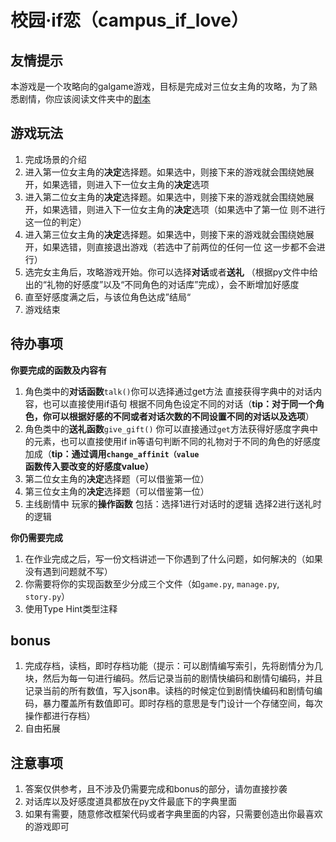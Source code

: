 校园·if恋（campus_if_love）
=================

## 友情提示
本游戏是一个攻略向的galgame游戏，目标是完成对三位女主角的攻略，为了熟悉剧情，你应该阅读文件夹中的[剧本](/tasks/task1/Campus_IF_Love/Campus_IF_Love_Story.md)

## 游戏玩法

1. 完成场景的介绍
2. 进入第一位女主角的**决定**选择题。如果选中，则接下来的游戏就会围绕她展开，如果选错，则进入下一位女主角的**决定**选项
3. 进入第二位女主角的**决定**选择题。如果选中，则接下来的游戏就会围绕她展开，如果选错，则进入下一位女主角的**决定**选项（如果选中了第一位 则不进行这一位的判定）
4. 进入第三位女主角的**决定**选择题。如果选中，则接下来的游戏就会围绕她展开，如果选错，则直接退出游戏（若选中了前两位的任何一位 这一步都不会进行）
5. 选完女主角后，攻略游戏开始。你可以选择**对话**或者**送礼** （根据py文件中给出的“礼物的好感度”以及“不同角色的对话库”完成），会不断增加好感度
6. 直至好感度满之后，与该位角色达成”结局“
7. 游戏结束

## 待办事项

**你要完成的函数及内容有**

1. 角色类中的**对话函数**```talk()```你可以选择通过get方法 直接获得字典中的对话内容，也可以直接使用if语句 根据不同角色设定不同的对话（**tip：对于同一个角色，你可以根据好感的不同或者对话次数的不同设置不同的对话以及选项**）
2. 角色类中的**送礼函数**```give_gift()``` 你可以直接通过```get```方法获得好感度字典中的元素，也可以直接使用if in等语句判断不同的礼物对于不同的角色的好感度加成（**tip：通过调用```change_affinit（value```函数传入要改变的好感度value）**
3. 第二位女主角的**决定**选择题（可以借鉴第一位）
4. 第三位女主角的**决定**选择题（可以借鉴第一位）
5. 主线剧情中 玩家的**操作函数** 包括：选择1进行对话时的逻辑 选择2进行送礼时的逻辑

**你仍需要完成**

1. 在作业完成之后，写一份文档讲述一下你遇到了什么问题，如何解决的（如果没有遇到问题就不写）
2. 你需要将你的实现函数至少分成三个文件（如`game.py`, `manage.py`, `story.py`）
3. 使用Type Hint类型注释

## bonus

1. 完成存档，读档，即时存档功能（提示：可以剧情编写索引，先将剧情分为几块，然后为每一句进行编码。然后记录当前的剧情快编码和剧情句编码，并且记录当前的所有数值，写入json串。读档的时候定位到剧情快编码和剧情句编码，暴力覆盖所有数值即可。即时存档的意思是专门设计一个存储空间，每次操作都进行存档）
2. 自由拓展

## 注意事项

1. 答案仅供参考，且不涉及仍需要完成和bonus的部分，请勿直接抄袭
2. 对话库以及好感度道具都放在py文件最底下的字典里面
3. 如果有需要，随意修改框架代码或者字典里面的内容，只需要创造出你最喜欢的游戏即可

